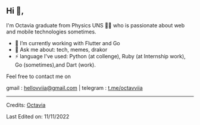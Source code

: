 <!-- <p align="center">
	/*<a href="https://github.com/fleetimee/fleetimee">
		<img src="https://raw.githubusercontent.com/vviia/vviia/main/github-metrics.svg">
	</a>
</p> -->

## Hi 👋, 
I'm Octavia graduate from Physics UNS 👩‍💻 who is passionate about web and mobile technologies sometimes.

- 🌱 I’m currently working with Flutter and Go
- 💬 Ask me about: tech, memes, drakor
- ⚡ language I've used: Python (at collenge),  Ruby (at Internship work), Go (sometimes),and Dart (work). 

Feel free to contact me on

gmail : hellovviia@gmail.com | telegram : [t.me/octavviia](https://t.me/octavviia) 


-----
Credits: [Octavia](https://github.com/vviia)

Last Edited on: 11/11/2022
 

